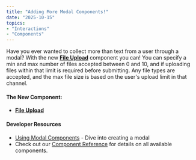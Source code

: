 ```yaml
---
title: "Adding More Modal Components!"
date: "2025-10-15"
topics:
- "Interactions"
- "Components"
---
```


Have you ever wanted to collect more than text from a user through a modal? With the new [**File Upload**](/docs/components/reference#file-upload) component you can! You can specify a min and max number of files accepted between 0 and 10, and if uploading files within that limit is required before submitting. Any file types are accepted, and the max file size is based on the user's upload limit in that channel.

#### The New Component:

- [**File Upload**](/docs/components/reference#file-upload)

#### Developer Resources

- [Using Modal Components](/docs/components/using-modal-components) - Dive into creating a modal
- Check out our [Component Reference](/docs/components/reference) for details on all available components.
